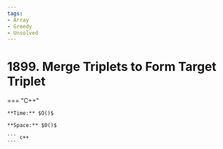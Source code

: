 ```yaml
---
tags:
- Array
- Greedy
- Unsolved
---
```



# 1899. Merge Triplets to Form Target Triplet

=== "C++"

    **Time:** $O()$

    **Space:** $O()$

    ``` c++
    ```